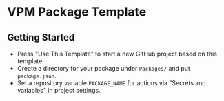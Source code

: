 # VPM Package Template

## Getting Started
* Press "Use This Template" to start a new GitHub project based on this template.
* Create a directory for your package under `Packages/` and put `package.json`.
* Set a repository variable `PACKAGE_NAME` for actions via "Secrets and variables" in project settings.
